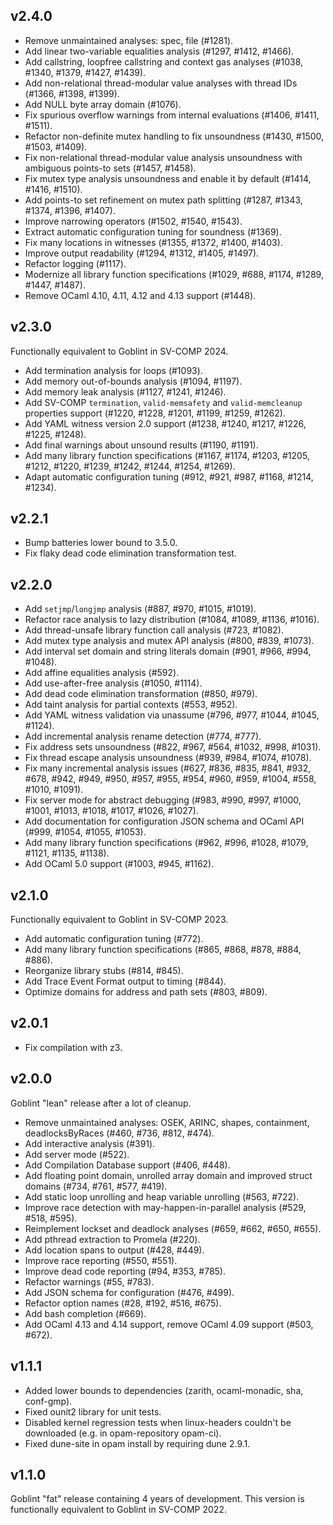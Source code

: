 ## v2.4.0
* Remove unmaintained analyses: spec, file (#1281).
* Add linear two-variable equalities analysis (#1297, #1412, #1466).
* Add callstring, loopfree callstring and context gas analyses (#1038, #1340, #1379, #1427, #1439).
* Add non-relational thread-modular value analyses with thread IDs (#1366, #1398, #1399).
* Add NULL byte array domain (#1076).
* Fix spurious overflow warnings from internal evaluations (#1406, #1411, #1511).
* Refactor non-definite mutex handling to fix unsoundness (#1430, #1500, #1503, #1409).
* Fix non-relational thread-modular value analysis unsoundness with ambiguous points-to sets (#1457, #1458).
* Fix mutex type analysis unsoundness and enable it by default (#1414, #1416, #1510).
* Add points-to set refinement on mutex path splitting (#1287, #1343, #1374, #1396, #1407).
* Improve narrowing operators (#1502, #1540, #1543).
* Extract automatic configuration tuning for soundness (#1369).
* Fix many locations in witnesses (#1355, #1372, #1400, #1403).
* Improve output readability (#1294, #1312, #1405, #1497).
* Refactor logging (#1117).
* Modernize all library function specifications (#1029, #688, #1174, #1289, #1447, #1487).
* Remove OCaml 4.10, 4.11, 4.12 and 4.13 support (#1448).

## v2.3.0
Functionally equivalent to Goblint in SV-COMP 2024.

* Add termination analysis for loops (#1093).
* Add memory out-of-bounds analysis (#1094, #1197).
* Add memory leak analysis (#1127, #1241, #1246).
* Add SV-COMP `termination`, `valid-memsafety` and `valid-memcleanup` properties support (#1220, #1228, #1201, #1199, #1259, #1262).
* Add YAML witness version 2.0 support (#1238, #1240, #1217, #1226, #1225, #1248).
* Add final warnings about unsound results (#1190, #1191).
* Add many library function specifications (#1167, #1174, #1203, #1205, #1212, #1220, #1239, #1242, #1244, #1254, #1269).
* Adapt automatic configuration tuning (#912, #921, #987, #1168, #1214, #1234).

## v2.2.1
* Bump batteries lower bound to 3.5.0.
* Fix flaky dead code elimination transformation test.

## v2.2.0
* Add `setjmp`/`longjmp` analysis (#887, #970, #1015, #1019).
* Refactor race analysis to lazy distribution (#1084, #1089, #1136, #1016).
* Add thread-unsafe library function call analysis (#723, #1082).
* Add mutex type analysis and mutex API analysis (#800, #839, #1073).
* Add interval set domain and string literals domain (#901, #966, #994, #1048).
* Add affine equalities analysis (#592).
* Add use-after-free analysis (#1050, #1114).
* Add dead code elimination transformation (#850, #979).
* Add taint analysis for partial contexts (#553, #952).
* Add YAML witness validation via unassume (#796, #977, #1044, #1045, #1124).
* Add incremental analysis rename detection (#774, #777).
* Fix address sets unsoundness (#822, #967, #564, #1032, #998, #1031).
* Fix thread escape analysis unsoundness (#939, #984, #1074, #1078).
* Fix many incremental analysis issues (#627, #836, #835, #841, #932, #678, #942, #949, #950, #957, #955, #954, #960, #959, #1004, #558, #1010, #1091).
* Fix server mode for abstract debugging (#983, #990, #997, #1000, #1001, #1013, #1018, #1017, #1026, #1027).
* Add documentation for configuration JSON schema and OCaml API (#999, #1054, #1055, #1053).
* Add many library function specifications (#962, #996, #1028, #1079, #1121, #1135, #1138).
* Add OCaml 5.0 support (#1003, #945, #1162).

## v2.1.0
Functionally equivalent to Goblint in SV-COMP 2023.

* Add automatic configuration tuning (#772).
* Add many library function specifications (#865, #868, #878, #884, #886).
* Reorganize library stubs (#814, #845).
* Add Trace Event Format output to timing (#844).
* Optimize domains for address and path sets (#803, #809).

## v2.0.1
* Fix compilation with z3.

## v2.0.0
Goblint "lean" release after a lot of cleanup.

* Remove unmaintained analyses: OSEK, ARINC, shapes, containment, deadlocksByRaces (#460, #736, #812, #474).
* Add interactive analysis (#391).
* Add server mode (#522).
* Add Compilation Database support (#406, #448).
* Add floating point domain, unrolled array domain and improved struct domains (#734, #761, #577, #419).
* Add static loop unrolling and heap variable unrolling (#563, #722).
* Improve race detection with may-happen-in-parallel analysis (#529, #518, #595).
* Reimplement lockset and deadlock analyses (#659, #662, #650, #655).
* Add pthread extraction to Promela (#220).
* Add location spans to output (#428, #449).
* Improve race reporting (#550, #551).
* Improve dead code reporting (#94, #353, #785).
* Refactor warnings (#55, #783).
* Add JSON schema for configuration (#476, #499).
* Refactor option names (#28, #192, #516, #675).
* Add bash completion (#669).
* Add OCaml 4.13 and 4.14 support, remove OCaml 4.09 support (#503, #672).

## v1.1.1
* Added lower bounds to dependencies (zarith, ocaml-monadic, sha, conf-gmp).
* Fixed ounit2 library for unit tests.
* Disabled kernel regression tests when linux-headers couldn't be downloaded (e.g. in opam-repository opam-ci).
* Fixed dune-site in opam install by requiring dune 2.9.1.

## v1.1.0

Goblint "fat" release containing 4 years of development.
This version is functionally equivalent to Goblint in SV-COMP 2022.
